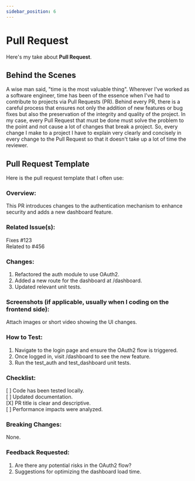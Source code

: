 ```yaml
---
sidebar_position: 6
---
```


# Pull Request

Here's my take about **Pull Request**.

## Behind the Scenes

A wise man said, "time is the most valuable thing". Wherever I've worked as a software engineer, time has been of the essence when I've had to contribute to projects via Pull Requests (PR). Behind every PR, there is a careful process that ensures not only the addition of new features or bug fixes but also the preservation of the integrity and quality of the project. In my case, every Pull Request that must be done must solve the problem to the point and not cause a lot of changes that break a project. So, every change I make to a project I have to explain very clearly and concisely in every change to the Pull Request so that it doesn't take up a lot of time the reviewer.

## Pull Request Template
Here is the pull request template that I often use:

### Overview:

This PR introduces changes to the authentication mechanism to enhance security and adds a new dashboard feature.

### Related Issue(s):

Fixes #123 \
Related to #456

### Changes:

1. Refactored the auth module to use OAuth2.
2. Added a new route for the dashboard at /dashboard.
3. Updated relevant unit tests.

### Screenshots (if applicable, usually when I coding on the frontend side):

Attach images or short video showing the UI changes.

### How to Test:

1. Navigate to the login page and ensure the OAuth2 flow is triggered.
2. Once logged in, visit /dashboard to see the new feature.
3. Run the test_auth and test_dashboard unit tests.

### Checklist:

[ ] Code has been tested locally. \
[ ] Updated documentation. \
[X] PR title is clear and descriptive. \
[ ] Performance impacts were analyzed.

### Breaking Changes:

None.

### Feedback Requested:

1. Are there any potential risks in the OAuth2 flow?
2. Suggestions for optimizing the dashboard load time.